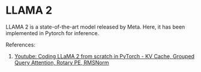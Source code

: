 # LLAMA 2

LLAMA 2 is a state-of-the-art model released by Meta. Here, it has been implemented in Pytorch for inference.

References:

1. [Youtube: Coding LLaMA 2 from scratch in PyTorch - KV Cache, Grouped Query Attention, Rotary PE, RMSNorm](https://www.youtube.com/watch?v=oM4VmoabDAI)
